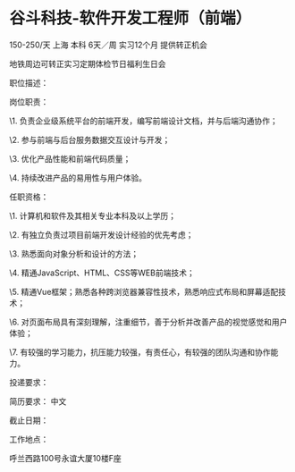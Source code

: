 # 谷斗科技-软件开发工程师（前端）

150-250/天 上海 本科 6天／周 实习12个月 提供转正机会

地铁周边可转正实习定期体检节日福利生日会

职位描述：

岗位职责：

\1. 负责企业级系统平台的前端开发，编写前端设计文档，并与后端沟通协作；

\2. 参与前端与后台服务数据交互设计与开发；

\3. 优化产品性能和前端代码质量；

\4. 持续改进产品的易用性与用户体验。

任职资格：

\1. 计算机和软件及其相关专业本科及以上学历；

\2. 有独立负责过项目前端开发设计经验的优先考虑；

\3. 熟悉面向对象分析和设计的方法；

\4. 精通JavaScript、HTML、CSS等WEB前端技术；

\5. 精通Vue框架；熟悉各种跨浏览器兼容性技术，熟悉响应式布局和屏幕适配技术；

\6. 对页面布局具有深刻理解，注重细节，善于分析并改善产品的视觉感觉和用户体验；

\7. 有较强的学习能力，抗压能力较强，有责任心，有较强的团队沟通和协作能力。

投递要求：

简历要求： 中文

截止日期：

工作地点：

呼兰西路100号永谊大厦10楼F座